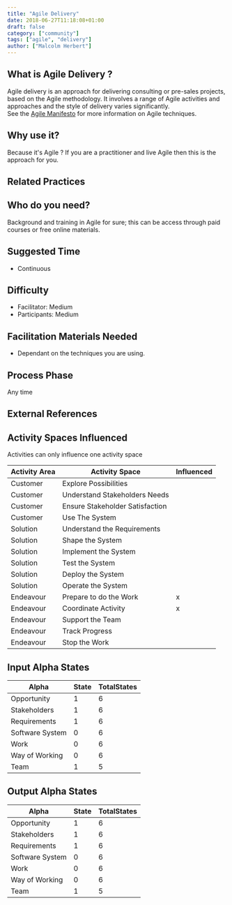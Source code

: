 ```yaml
---
title: "Agile Delivery"
date: 2018-06-27T11:18:08+01:00
draft: false
category: ["community"]
tags: ["agile", "delivery"]
author: ["Malcolm Herbert"]
---
```


## What is Agile Delivery ?

Agile delivery is an approach for delivering consulting or pre-sales projects, based on the Agile methodology.  It involves a range of Agile activities and approaches and the style of delivery varies significantly.  
See the [Agile Manifesto](http://agilemanifesto.org/) for more information on Agile techniques.

## Why use  it?

Because it's Agile ? If you are a practitioner and live Agile then this is the approach for you.


## Related Practices


## Who do you need?

Background and training in Agile for sure; this can be access through paid courses or free online materials.

## Suggested Time

- Continuous


## Difficulty
- Facilitator: Medium
- Participants: Medium


## Facilitation Materials Needed
- Dependant on the techniques you are using.

## Process Phase
Any time

## External References


## Activity Spaces Influenced
Activities can only influence one activity space

| Activity Area | Activity Space | Influenced |
|---------------|----------------|------------|
|Customer|Explore Possibilities||
|Customer|Understand Stakeholders Needs||
|Customer|Ensure Stakeholder Satisfaction||
|Customer|Use The System||
|Solution|Understand the Requirements||
|Solution|Shape the System||
|Solution|Implement the System||
|Solution|Test the System||
|Solution|Deploy the System||
|Solution|Operate the System||
|Endeavour|Prepare to do the Work|x|
|Endeavour|Coordinate Activity|x|
|Endeavour|Support the Team||
|Endeavour|Track Progress||
|Endeavour|Stop the Work||

## Input Alpha States
Alpha | State | TotalStates
---| --- | ---
Opportunity|1|6
Stakeholders|1|6
Requirements|1|6
Software System|0|6
Work|0|6
Way of Working|0|6
Team|1|5

## Output Alpha States
Alpha | State | TotalStates
---| --- | ---
Opportunity|1|6
Stakeholders|1|6
Requirements|1|6
Software System|0|6
Work|0|6
Way of Working|0|6
Team|1|5
